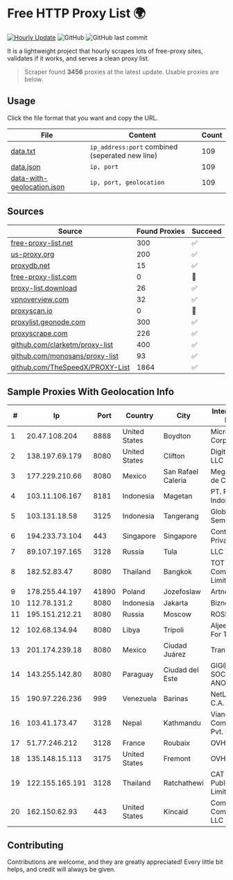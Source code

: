 
# Free HTTP Proxy List 🌍

[![Hourly Update](https://github.com/mertguvencli/http-proxy-list/actions/workflows/main.yml/badge.svg?branch=main)](https://github.com/mertguvencli/http-proxy-list/actions/workflows/main.yml)
![GitHub](https://img.shields.io/github/license/mertguvencli/http-proxy-list)
![GitHub last commit](https://img.shields.io/github/last-commit/mertguvencli/http-proxy-list)

It is a lightweight project that hourly scrapes lots of free-proxy sites, validates if it works, and serves a clean proxy list.


> Scraper found **3456** proxies at the latest update. Usable proxies are below.

## Usage

Click the file format that you want and copy the URL.


|File|Content|Count|
|----|-------|-----|
|[data.txt](https://raw.githubusercontent.com/mertguvencli/http-proxy-list/main/proxy-list/data.txt)|`ip_address:port` combined (seperated new line)|109|
|[data.json](https://raw.githubusercontent.com/mertguvencli/http-proxy-list/main/proxy-list/data.json)|`ip, port`|109|
|[data-with-geolocation.json](https://raw.githubusercontent.com/mertguvencli/http-proxy-list/main/proxy-list/data-with-geolocation.json)|`ip, port, geolocation`|109|

## Sources

|Source|Found Proxies|Succeed|
|------|-------------|-------|
|[free-proxy-list.net](https://free-proxy-list.net)|300|✅|
|[us-proxy.org](https://www.us-proxy.org)|200|✅|
|[proxydb.net](http://proxydb.net)|15|✅|
|[free-proxy-list.com](https://free-proxy-list.com/?page=&port=&type%5B%5D=http&type%5B%5D=https&up_time=0&search=Search)|0|🚫|
|[proxy-list.download](https://www.proxy-list.download/HTTP)|26|✅|
|[vpnoverview.com](https://vpnoverview.com/privacy/anonymous-browsing/free-proxy-servers)|32|✅|
|[proxyscan.io](https://www.proxyscan.io)|0|🚫|
|[proxylist.geonode.com](https://proxylist.geonode.com/api/proxy-list?limit=300&page=1&sort_by=lastChecked&sort_type=desc&protocols=http,https)|300|✅|
|[proxyscrape.com](https://api.proxyscrape.com/v2/?request=displayproxies&protocol=http&timeout=10000&country=all&ssl=all&anonymity=all)|226|✅|
|[github.com/clarketm/proxy-list](https://raw.githubusercontent.com/clarketm/proxy-list/master/proxy-list-raw.txt)|400|✅|
|[github.com/monosans/proxy-list](https://raw.githubusercontent.com/monosans/proxy-list/main/proxies/http.txt)|93|✅|
|[github.com/TheSpeedX/PROXY-List](https://raw.githubusercontent.com/TheSpeedX/PROXY-List/master/http.txt)|1864|✅|


## Sample Proxies With Geolocation Info

|#|Ip|Port|Country|City|Internet Service Provider|
|-|--|----|-------|----|-------------------------|
|1|20.47.108.204|8888|United States|Boydton|Microsoft Corporation|
|2|138.197.69.179|8080|United States|Clifton|DigitalOcean, LLC|
|3|177.229.210.66|8080|Mexico|San Rafael Caleria|Mega Cable, S.A. de C.V.|
|4|103.11.106.167|8181|Indonesia|Magetan|PT. Pascal Indonesia|
|5|103.131.18.58|3125|Indonesia|Tangerang|Global Media Inti Semesta|
|6|194.233.73.104|443|Singapore|Singapore|Contabo Asia Private Limited|
|7|89.107.197.165|3128|Russia|Tula|LLC TK Altair|
|8|182.52.83.47|8080|Thailand|Bangkok|TOT Public Company Limited|
|9|178.255.44.197|41890|Poland|Jozefoslaw|Artnet Sp. z o.o.|
|10|112.78.131.2|8080|Indonesia|Jakarta|Biznet Networks|
|11|195.151.212.21|8080|Russia|Moscow|ROSPRINT|
|12|102.68.134.94|8080|Libya|Tripoli|Aljeel Aljadeed For Technology|
|13|201.174.239.18|8080|Mexico|Ciudad Juárez|Transtelco Inc|
|14|143.255.142.80|8080|Paraguay|Ciudad del Este|GIG@NET SOCIEDAD ANONIMA|
|15|190.97.226.236|999|Venezuela|Barinas|NetLink América C.A.|
|16|103.41.173.47|3128|Nepal|Kathmandu|Vianet Communications Pvt. Ltd|
|17|51.77.246.212|3128|France|Roubaix|OVH SAS|
|18|135.148.15.113|3175|United States|Fremont|OVH US LLC|
|19|122.155.165.191|3128|Thailand|Ratchathewi|CAT Telecom Public Company Limited|
|20|162.150.62.93|443|United States|Kincaid|Comcast Cable Communications, LLC|



## Contributing

Contributions are welcome, and they are greatly appreciated! Every
little bit helps, and credit will always be given.

